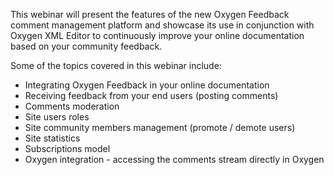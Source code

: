 
This webinar will present the features of the new Oxygen Feedback comment management platform and showcase its use in conjunction with Oxygen XML Editor to continuously improve your online documentation based on your community feedback.

Some of the topics covered in this webinar include:
- Integrating Oxygen Feedback in your online documentation
- Receiving feedback from your end users (posting comments)
- Comments moderation
- Site users roles
- Site community members management (promote / demote users)
- Site statistics
- Subscriptions model
- Oxygen integration - accessing the comments stream directly in Oxygen